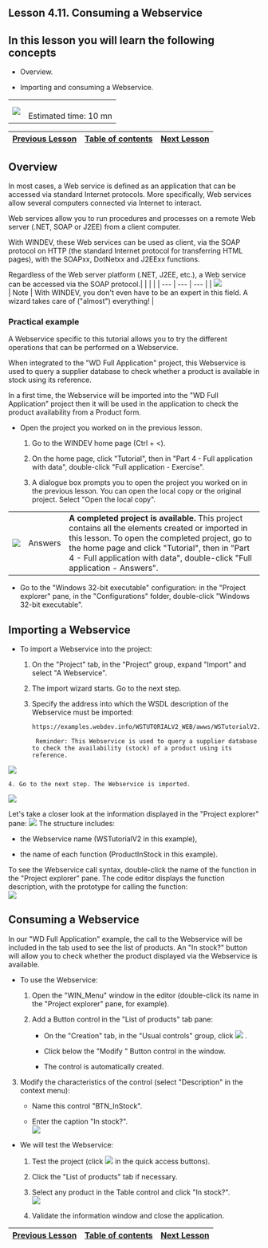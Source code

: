 
## Lesson 4.11. Consuming a Webservice
<a name="NOTE1"></a>
<a name="NOTE1_1"></a>


## In this lesson you will learn the following concepts
<a name="this_lesson_you_will_learn_the_following_concepts_ELTTEXTE000186"></a>


- Overview.

- Importing and consuming a Webservice.





|   |   |
| --- | --- |
| ![](https://doc.pcsoft.fr/en-US/images/image.awp?langid=3&name=dur%E9e.png)<br> | <br>Estimated time: 10 mn |



| [Previous Lesson](../TutoWD/1410087525.md) | [Table of contents](../TutoWD/1410087560.md) | [Next Lesson](../TutoWD/1410087527.md) |
| --- | --- | --- |





<a name="NOTE2"></a>
<a name="NOTE2_1"></a>


## Overview
<a name="overview_ELTTEXTE000233"></a>
In most cases, a Web service is defined as an application that can be accessed via standard Internet protocols. More specifically, Web services allow several computers connected via Internet to interact.

Web services allow you to run procedures and processes on a remote Web server (.NET, SOAP or J2EE) from a client computer.

With WINDEV, these Web services can be used as client, via the SOAP protocol on HTTP (the standard Internet protocol for transferring HTML pages), with the SOAPxx, DotNetxx and J2EExx functions.

Regardless of the Web server platform (.NET, J2EE, etc.), a Web service can be accessed via the SOAP protocol.|   |   |   |
| --- | --- | --- |
| ![](https://doc.pcsoft.fr/en-US/images/image.awp?langid=3&name=note.png)<br> | Note | With WINDEV, you don't even have to be an expert in this field. A wizard takes care of ("almost") everything! |




<a name="NOTE2_2"></a>


### Practical example
<a name="practical_example_ELTPARAGRAPHE000038"></a>

A Webservice specific to this tutorial allows you to try the different operations that can be performed on a Webservice.

When integrated to the "WD Full Application" project, this Webservice is used to query a supplier database to check whether a product is available in stock using its reference.

In a first time, the Webservice will be imported into the "WD Full Application" project then it will be used in the application to check the product availability from a Product form.

- Open the project you worked on in the previous lesson. 

	1. Go to the WINDEV home page (Ctrl + &lt;).

	2. On the home page, click "Tutorial", then in "Part 4 - Full application with data", double-click "Full application - Exercise".

	3. A dialogue box prompts you to open the project you worked on in the previous lesson. You can open the local copy or the original project. Select "Open the local copy".





|   |   |   |
| --- | --- | --- |
| ![](https://doc.pcsoft.fr/en-US/images/image.awp?langid=3&name=exemple-WD.png)<br> | Answers | **A completed project is available.** This project contains all the elements created or imported in this lesson. To open the completed project, go to the home page and click "Tutorial", then in "Part 4 - Full application with data", double-click "Full application - Answers". |







- Go to the "Windows 32-bit executable" configuration: in the "Project explorer" pane, in the "Configurations" folder, double-click "Windows 32-bit executable".




<a name="NOTE3"></a>
<a name="NOTE3_1"></a>


## Importing a Webservice
<a name="importing_webservice_ELTTEXTE000299"></a>


- To import a Webservice into the project:

	1. On the "Project" tab, in the "Project" group, expand "Import" and select "A Webservice".

	2. The import wizard starts. Go to the next step.

	3. Specify the address into which the WSDL description of the Webservice must be imported: 
			
		```txt
		https://examples.webdev.info/WSTUTORIALV2_WEB/awws/WSTutorialV2.awws?wsdl
		```

			Reminder: This Webservice is used to query a supplier database to check the availability (stock) of a product using its reference.  
![](https://doc.pcsoft.fr/en-US/images/image.awp?langid=3&name=P4_Consommation%20WS%20-%20HC%20N%B0001.jpg&type=thumb)


	4. Go to the next step. The Webservice is imported.  
![](https://doc.pcsoft.fr/en-US/images/image.awp?langid=3&name=P4_Consommation%20WS%20-%20HC%20N%B0002.jpg&type=thumb)




Let's take a closer look at the information displayed in the "Project explorer" pane: 
![](https://doc.pcsoft.fr/en-US/images/image.awp?langid=3&name=P4_Consommation%20WS%20-%20HC%20N%B0003.jpg)
The structure includes:

- the Webservice name (WSTutorialV2 in this example),

- the name of each function (ProductInStock in this example).




To see the Webservice call syntax, double-click the name of the function in the "Project explorer" pane. The code editor displays the function description, with the prototype for calling the function:  
![](https://doc.pcsoft.fr/en-US/images/image.awp?langid=3&name=P4_Consommation%20WS%20-%20HC%20N%B0004.jpg&type=thumb)


<a name="NOTE4"></a>
<a name="NOTE4_1"></a>


## Consuming a Webservice
<a name="consuming_webservice_ELTTEXTE000323"></a>
In our "WD Full Application" example, the call to the Webservice will be included in the tab used to see the list of products. An "In stock?" button will allow you to check whether the product displayed via the Webservice is available.



- To use the Webservice:

	1. Open the "WIN_Menu" window in the editor (double-click its name in the "Project explorer" pane, for example).

	2. Add a Button control in the "List of products" tab pane:

		- On the "Creation" tab, in the "Usual controls" group, click ![](https://doc.pcsoft.fr/en-US/images/image.awp?langid=3&name=ICO_Bouton_GAF.jpg)
.

		- Click below the "Modify " Button control in the window.

		- The control is automatically created.




3. Modify the characteristics of the control (select "Description" in the context menu): 

	- Name this control "BTN_InStock". 

	- Enter the caption "In stock?".  
![](https://doc.pcsoft.fr/en-US/images/image.awp?langid=3&name=P4_Consommation%20WS%20-%20HC%20N%B0005.jpg&type=thumb)




- We will test the Webservice:

	1. Test the project (click ![](https://doc.pcsoft.fr/en-US/images/image.awp?langid=3&name=ICO_GO_Projet_WD_GAF.jpg)
 in the quick access buttons).

	2. Click the "List of products" tab if necessary.

	3. Select any product in the Table control and click "In stock?".  
![](https://doc.pcsoft.fr/en-US/images/image.awp?langid=3&name=P4_Consommation%20WS%20-%20HC%20N%B0006.jpg&type=thumb)


	4. Validate the information window and close the application. 




| [Previous Lesson](../TutoWD/1410087525.md) | [Table of contents](../TutoWD/1410087560.md) | [Next Lesson](../TutoWD/1410087527.md) |
| --- | --- | --- |




